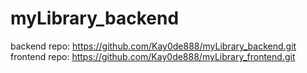 # myLibrary_backend
backend repo: https://github.com/Kay0de888/myLibrary_backend.git
frontend repo: https://github.com/Kay0de888/myLibrary_frontend.git